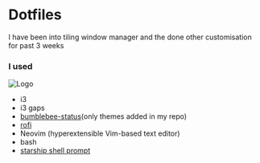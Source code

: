 # Dotfiles
I have been into tiling window manager and the done other customisation for past 3 weeks
### I used
![Logo]("https://raw.githubusercontent.com/tsjazil/dotfiles/master/screenshot.png")


* i3
* i3 gaps
* [bumblebee-status](https://github.com/tobi-wan-kenobi/bumblebee-status)(only themes added in my repo)
* [rofi](https://github.com/davatorium/rofi)
* Neovim (hyperextensible Vim-based text editor)
* bash
* [starship shell prompt](https://github.com/starship/starship)




